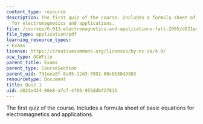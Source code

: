 ```yaml
---
content_type: resource
description: The first quiz of the course. Includes a formula sheet of basic equations
  for electromagnetics and applications.
file: /courses/6-013-electromagnetics-and-applications-fall-2005/d821e42480e8a7cf4f69955ddbf27815_q1.pdf
file_type: application/pdf
learning_resource_types:
- Exams
license: https://creativecommons.org/licenses/by-nc-sa/4.0/
ocw_type: OCWFile
parent_title: Exams
parent_type: CourseSection
parent_uid: 731eea8f-8a05-12d3-7992-80c853849303
resourcetype: Document
title: Quiz 1
uid: d821e424-80e8-a7cf-4f69-955ddbf27815
---
```

The first quiz of the course. Includes a formula sheet of basic equations for electromagnetics and applications.